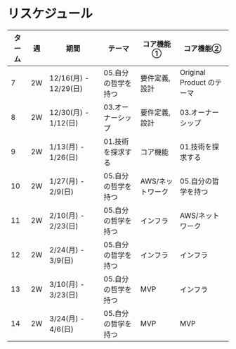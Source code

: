 # リスケジュール

| ターム | 週 | 期間 | テーマ                                   | コア機能①                               | コア機能②                               |
|---|---|---|---|---|---|
| 7 |2W | 12/16(月) - 12/29(日) | 05.自分の哲学を持つ | 要件定義, 設計 | Original Product のテーマ |
| 8 |2W | 12/30(月) - 1/12(日) | 03.オーナーシップ          | 要件定義, 設計 | 03.オーナーシップ                   |
| 9 |2W | 1/13(月) - 1/26(日)  | 01.技術を探求する          | コア機能 | 01.技術を探求する                   |
| 10 |2W| 1/27(月) - 2/9(日)   | 05.自分の哲学を持つ | AWS/ネットワーク | 05.自分の哲学を持つ                   |
| 11 |2W| 2/10(月) - 2/23(日)  | 05.自分の哲学を持つ | インフラ | AWS/ネットワーク                   |
| 12 |2W| 2/24(月) - 3/9(日)   | 05.自分の哲学を持つ | インフラ | インフラ                           |
| 13 |2W| 3/10(月) - 3/23(日)  | 05.自分の哲学を持つ | MVP | インフラ                           |
| 14 |2W| 3/24(月) - 4/6(日)   | 05.自分の哲学を持つ | MVP | MVP                             |

